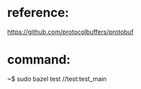 ## 

# reference: 
https://github.com/protocolbuffers/protobuf

# command:
~$ sudo bazel test //test:test_main

